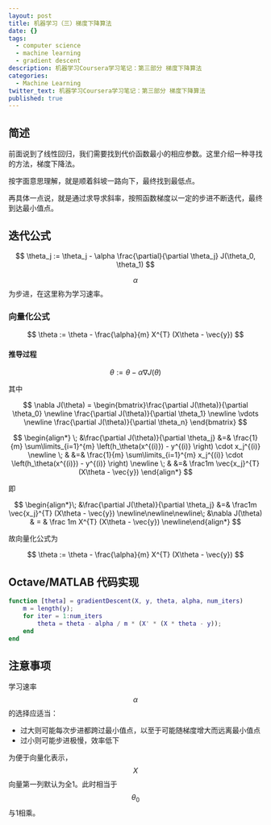 ```yaml
---
layout: post
title: 机器学习（三）梯度下降算法
date: {}
tags:
  - computer science
  - machine learning
  - gradient descent
description: 机器学习Coursera学习笔记：第三部分 梯度下降算法
categories:
  - Machine Learning
twitter_text: 机器学习Coursera学习笔记：第三部分 梯度下降算法
published: true
---
```


## 简述
前面说到了线性回归，我们需要找到代价函数最小的相应参数。这里介绍一种寻找的方法，梯度下降法。

按字面意思理解，就是顺着斜坡一路向下，最终找到最低点。

再具体一点说，就是通过求导求斜率，按照函数梯度以一定的步进不断迭代，最终到达最小值点。

## 迭代公式

$$ \theta_j := \theta_j - \alpha \frac{\partial}{\partial \theta_j} J(\theta_0, \theta_1) $$

$$\alpha$$ 为步进，在这里称为学习速率。

### 向量化公式

$$
\theta := \theta - \frac{\alpha}{m} X^{T} (X\theta - \vec{y}) $$

#### 推导过程

$$ \theta := \theta - \alpha \nabla J(\theta) $$

其中

$$
\nabla J(\theta)  = \begin{bmatrix}\frac{\partial J(\theta)}{\partial \theta_0}   \newline \frac{\partial J(\theta)}{\partial \theta_1}   \newline \vdots   \newline \frac{\partial J(\theta)}{\partial \theta_n} \end{bmatrix}
$$

$$
\begin{align*}
\; &\frac{\partial J(\theta)}{\partial \theta_j} &=&  \frac{1}{m} \sum\limits_{i=1}^{m}  \left(h_\theta(x^{(i)}) - y^{(i)} \right) \cdot x_j^{(i)} \newline
\; & &=& \frac{1}{m} \sum\limits_{i=1}^{m}   x_j^{(i)} \cdot \left(h_\theta(x^{(i)}) - y^{(i)}  \right) \newline
\; & &=& \frac1m  \vec{x_j}^{T} (X\theta - \vec{y})
\end{align*}
$$

即

$$
\begin{align*}\; &\frac{\partial J(\theta)}{\partial \theta_j} &=& \frac1m  \vec{x_j}^{T} (X\theta - \vec{y}) \newline\newline\newline\; &\nabla J(\theta) & = & \frac 1m X^{T} (X\theta - \vec{y}) \newline\end{align*}
$$

故向量化公式为

$$
\theta := \theta - \frac{\alpha}{m} X^{T} (X\theta - \vec{y})
$$

## Octave/MATLAB 代码实现

```matlab
function [theta] = gradientDescent(X, y, theta, alpha, num_iters)
	m = length(y);
	for iter = 1:num_iters
		theta = theta - alpha / m * (X' * (X * theta - y));
	end
end
```

## 注意事项

学习速率$$ \alpha $$的选择应适当：

 - 过大则可能每次步进都跨过最小值点，以至于可能随梯度增大而远离最小值点
 - 过小则可能步进极慢，效率低下

为便于向量化表示，$$X$$向量第一列默认为全1。此时相当于$$\theta_0$$与1相乘。
